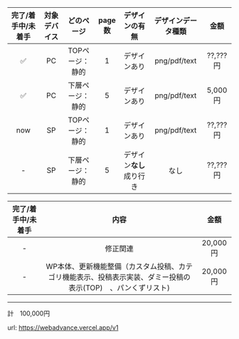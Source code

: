 | 完了/着手中/未着手 | 対象デバイス  | どのページ | page数 | デザインの有無 | デザインデータ種類 | 金額 |
|:---:|:---:|:---:|:---:|:---:|:---:|:---:|
| ✅ | PC | TOPページ：静的  | 1  | デザインあり | png/pdf/text | ??,???円 |
| ✅ | PC| 下層ページ：静的  | 5  | デザインあり | png/pdf/text | 5,000円 |
| now | SP | TOPページ：静的  | 1  | デザインあり | png/pdf/text | ??,???円 |
| - | SP | 下層ページ：静的  | 5  | デザイン**なし** 成り行き | なし | ??,???円 |


| 完了/着手中/未着手 | 内容  | 金額 |
|:---:|:---:|:---:|
| - | 修正関連 | 20,000円 |
| - | WP本体、更新機能整備（カスタム投稿、カテゴリ機能表示、投稿表示実装、ダミー投稿の表示(TOP)　、パンくずリスト) | 20,000円 |

---
計　100,000円

url: https://webadvance.vercel.app/v1

